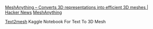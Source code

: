 
[MeshAnything – Converts 3D representations into efficient 3D meshes | Hacker News](https://news.ycombinator.com/item?id=40746310)
[MeshAnything](https://buaacyw.github.io/mesh-anything/)

[Text2mesh](https://www.kaggle.com/code/neverix/text2mesh/notebook)
Kaggle Notebook For Text To 3D Mesh

